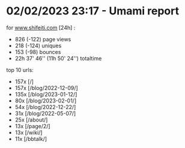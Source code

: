 # 02/02/2023 23:17 - Umami report
for www.shifeiti.com [24h] :

 - 826 (-122) page views
 - 218 (-124) uniques
 - 153 (-98) bounces
 - 22h 37' 46'' (11h 50' 24'') totaltime


top 10 urls:
 - 157x [/]
 - 157x [/blog/2022-12-09/]
 - 135x [/blog/2023-01-12/]
 - 80x [/blog/2023-02-01/]
 - 54x [/blog/2022-12-22/]
 - 31x [/blog/2022-05-07/]
 - 25x [/about/]
 - 13x [/page/2/]
 - 13x [/wiki/]
 - 11x [/bbtalk/]


